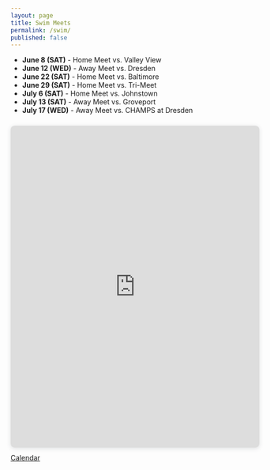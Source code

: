 ```yaml
---
layout: page 
title: Swim Meets
permalink: /swim/
published: false
---
```

<ul>
    <li>
      <b>June 8 (SAT)</b> - Home Meet vs. Valley View
    </li>
    <li>
      <b>June 12 (WED)</b> - Away Meet vs. Dresden
    </li>
    <li>
      <b>June 22 (SAT)</b> - Home Meet vs. Baltimore
    </li>
    <li>
      <b>June 29 (SAT)</b> - Home Meet vs. Tri-Meet
    </li>
    <li>
      <b>July 6 (SAT)</b> - Home Meet vs. Johnstown
    </li>
    <li>
      <b>July 13 (SAT)</b> - Away Meet vs. Groveport
    </li>
    <li>
      <b>July 17 (WED)</b> - Away Meet vs. CHAMPS at Dresden
    </li>
</ul>

<div style="position: relative; width: 100%; height: 0; padding-top: 129.4118%;
 padding-bottom: 0; box-shadow: 0 2px 8px 0 rgba(63,69,81,0.16); margin-top: 1.6em; margin-bottom: 0.9em; overflow: hidden;
 border-radius: 8px; will-change: transform;">
    <iframe loading="lazy"
        style="position: absolute; width: 100%; height: 100%; top: 0; left: 0; border: none; padding: 0;margin: 0;"
        src="https://www.canva.com/design/DAGCe729eqg/gkkICFjQ8X7TBURnmXxdXg/view?embed" allowfullscreen="allowfullscreen" allow="fullscreen">
    </iframe>
</div>
<a href="https://arc.net/l/quote/fpgpzarv">Calendar</a>
